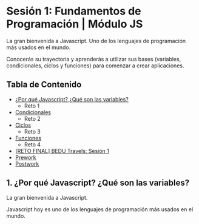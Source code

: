 # Sesión 1: Fundamentos de Programación | Módulo JS

La gran bienvenida a Javascript. Uno de los lenguajes de programación más usados en el mundo.

Conocerás su trayectoria y aprenderás a utilizar sus bases (variables, condicionales, ciclos y funciones) para comenzar a crear aplicaciones.

## Tabla de Contenido
  
  - [¿Por qué Javascript? ¿Qué son las variables?](#haz-un-"fork"-del-repositorio)
    - Reto 1
  - [Condicionales](#alcance-1-dise%C3%B1a-el-arreglo-de-objetos-tours)
    - Reto 2
  - [Ciclos](#alcance-2-crea-una-variable-de-usuario-en-indexjs)
    - Reto 3
  - [Funciones](#alcance-3-crea-una-funci%C3%B3n-buscarToursPorPais)
    - Reto 4
  - [[RETO FINAL] BEDU Travels: Sesión 1](#alcance-4-indica-el-nombre-del-usuario-y-cu%C3%A1ntos-tours-tiene-colombia-col)
  - [Prework](#prework)
  - [Postwork](#postwork)
  


## 1. ¿Por qué Javascript? ¿Qué son las variables?

La gran bienvenida a Javascript.

Javascript hoy es uno de los lenguajes de programación más usados en el mundo.

